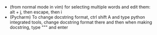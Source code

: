 - (from normal mode in vim) for selecting multiple words and edit them: alt + j, then escape, then i
- (Pycharm) To change docstring format, ctrl shift A and type python integrated tools, change docstring format there and then when making docstring, type """ and enter
